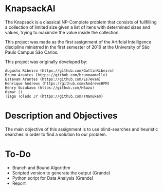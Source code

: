 # KnapsackAI

The Knapsack is a classical NP-Complete problem that consists of fullfilling a collection of limited size given a list of itens with determined sizes and values, trying to maximize the value inside the collection.

This project was made as the first assignment of the Artifcial Intelligence discipline ministred in the first semester of 2019 at the University of São Paulo Campus São Carlos.

This project was originally developed by:

    Augusto Ribeiro (https://github.com/GuttinRibeiro)
    Bruno Arantes (https://github.com/brunoaamello)
    Estevam Arantes (https://github.com/Es7evam)
    Henrique Andrews (https://github.com/AndrewsHPM)
    Henry Suzukawa (https://github.com/HSuzu)
    Osmar ()
    Tiago Toledo Jr (https://github.com/TNanukem)

# Description and Objectives

The main objective of this assignment is to use blind-searches and heuristic searches in order to find a solution to our problem.

# To-Do
* Branch and Bound Algorithm
* Scripted version to generate the output (Grande)
* Python script for Data Analysis (Grande)
* Report
